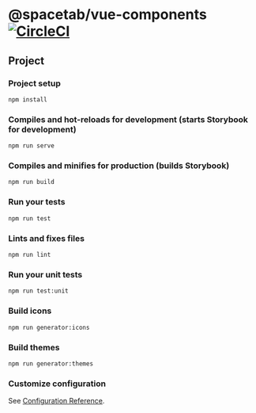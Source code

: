 # @spacetab/vue-components [![CircleCI](https://circleci.com/gh/spacetabs/vue-components.svg?style=svg)](https://circleci.com/gh/spacetabs/vue-components)

## Project

### Project setup
```
npm install
```

### Compiles and hot-reloads for development (starts Storybook for development) 
```
npm run serve
```

### Compiles and minifies for production (builds Storybook)
```
npm run build
```

### Run your tests
```
npm run test
```

### Lints and fixes files
```
npm run lint
```

### Run your unit tests
```
npm run test:unit
```

### Build icons
```
npm run generator:icons
```

### Build themes
```
npm run generator:themes
```

### Customize configuration
See [Configuration Reference](https://cli.vuejs.org/config/).
